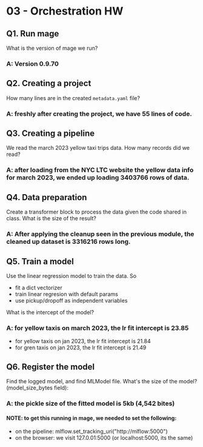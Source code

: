 # 03 - Orchestration HW

## Q1. Run mage

What is the version of mage we run?

### A: Version 0.9.70

## Q2. Creating a project

How many lines are in the created `metadata.yaml` file?

### A: freshly after creating the project, we have 55 lines of code.

## Q3. Creating a pipeline

We read the march 2023 yellow taxi trips data. How many records did we read?

### A: after loading from the NYC LTC website the yellow data info for march 2023, we ended up loading 3403766 rows of data.


## Q4. Data preparation

Create a transformer block to process the data given the code shared in class. What is the size of the result?

### A: After applying the cleanup seen in the previous module, the cleaned up dataset is 3316216 rows long.

## Q5. Train a model

Use the linear regression model to  train the data. So 
- fit a dict vectorizer
- train linear regresion with default params
- use pickup/dropoff as independent variables

What is the intercept of the model?

### A: for yellow taxis on march 2023, the lr fit intercept is 23.85

- for yellow taxis on jan 2023, the lr fit intercept is 21.84
- for gren taxis on jan 2023, the lr fit intercept is 21.49

## Q6. Register the model

Find the logged model, and find MLModel file. What's the size of the model? (model_size_bytes field):

### A: the pickle size of the fitted model is 5kb (4,542 bites)

#### NOTE: to get this running in mage, we needed to set the following:

- on the pipeline: mlflow.set_tracking_uri("http://mlflow:5000")
- on the browser: we visit 127.0.01:5000 (or localhost:5000, its the same)